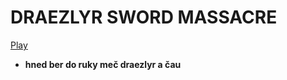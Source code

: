# DRAEZLYR SWORD MASSACRE
[Play](https://deesdav.github.io/draezlyr/)
<br>
<b><ul><li>hned ber do ruky meč draezlyr a čau</li></ul></b>

